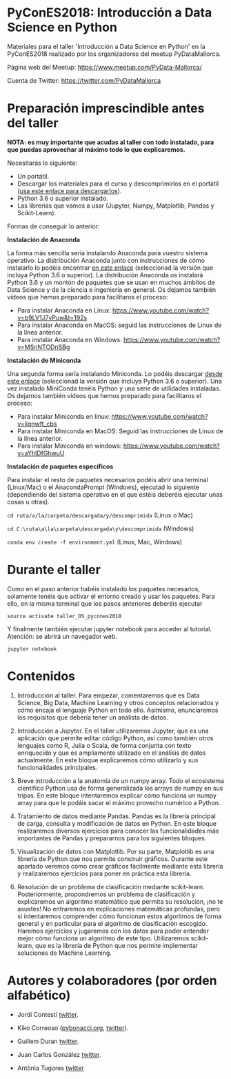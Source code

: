 # PyConES2018: Introducción a Data Science en Python

Materiales para el taller 'Introducción a Data Science en Python' en la PyConES2018 realizado por los organizadores del meetup PyDataMallorca.

Página web del Meetup: https://www.meetup.com/PyData-Mallorca/

Cuenta de Twitter: https://twitter.com/PyDataMallorca


# Preparación imprescindible antes del taller

**NOTA: es muy importante que acudas al taller con todo instalado, para que puedas aprovechar al máximo todo lo que explicaremos.**

Necesitarás lo siguiente:

* Un portátil.
* Descargar los materiales para el curso y descomprimirlos en el portátil ([usa este enlace para descargarlos](https://github.com/PyDataMallorca/PyConES2018_Introduccion_a_data_science_en_Python/archive/master.zip)).
* Python 3.6 o superior instalado.
* Las librerías que vamos a usar (Jupyter, Numpy, Matplotlib, Pandas y Scikit-Learn).

Formas de conseguir lo anterior:

**Instalación de Anaconda**

La forma más sencilla sería instalando Anaconda para vuestro sistema operativo. La distribución Anaconda junto con instrucciones de cómo instalarlo lo podéis encontrar [en este enlace](https://www.anaconda.com/download/) (seleccionad la versión que incluya Python 3.6 o superior). La distribución Anaconda os instalará Python 3.6 y un montón de paquetes que se usan en muchos ámbitos de Data Science y de la ciencia e ingeniería en general. Os dejamos también vídeos que hemos preparado para facilitaros el proceso:

* Para instalar Anaconda en Linux: https://www.youtube.com/watch?v=b9LV1J7vPuw&t=192s
* Para instalar Anaconda en MacOS: seguid las instrucciones de Linux de la línea anterior.
* Para instalar Anaconda en Windows: https://www.youtube.com/watch?v=MSnNTODnSBg

**Instalación de Miniconda**

Una segunda forma sería instalando Miniconda. Lo podéis descargar [desde este enlace](https://conda.io/miniconda.html) (seleccionad la versión que incluya Python 3.6 o superior). Una vez instalado MiniConda tenéis Python y una serie de utilidades instaladas. Os dejamos también vídeos que hemos preparado para facilitaros el proceso:

* Para instalar Miniconda en linux: https://www.youtube.com/watch?v=liqnwft_cbs
* Para instalar Miniconda en MacOS: Seguid las instrucciones de Linux de la línea anterior.
* Para instalar Miniconda en windows: https://www.youtube.com/watch?v=aYhlDfGhwuU

**Instalación de paquetes específicos**

Para instalar el resto de paquetes necesarios podéis abrir una terminal (Linux/Mac) o el AnacondaPrompt (Windows), ejecutad lo siguiente (dependiendo del sistema operativo en el que estéis deberéis ejecutar unas cosas u otras).

`cd ruta/a/la/carpeta/descargada/y/descomprimida` (Linux o Mac)

`cd C:\ruta\a\la\carpeta\descargada\y\descomprimida` (Windows)

`conda env create -f environment.yml` (Linux, Mac, Windows)


# Durante el taller

Como en el paso anterior habéis instalado los paquetes necesarios, solamente tenéis que activar el entorno creado y usar los paquetes. Para ello, en la misma terminal que los pasos anteriores deberéis ejecutar

`source activate taller_DS_pycones2018`

Y finalmente también ejecutar jupyter notebook para acceder al tutorial. Atención: se abrirá un navegador web.

`jupyter notebook`



# Contenidos

1. Introducción al taller. Para empezar, comentaremos qué es Data Science, Big Data, Machine Learning y otros conceptos relacionados y cómo encaja el lenguaje Python en todo ello. Asimismo, enunciaremos los requisitos que debería tener un analista de datos.

2. Introducción a Jupyter. En el taller utilizaremos Jupyter, que es una aplicación que permite editar código Python, así como también otros lenguajes como R, Julia o Scala, de forma conjunta con texto enriquecido y que es ampliamente utilizado en el análisis de datos actualmente. En este bloque explicaremos cómo utilizarlo y sus funcionalidades principales.

3. Breve introducción a la anatomía de un numpy array. Todo el ecosistema científico Python usa de forma generalizada los arrays de numpy en sus tripas. En este bloque intentaremos explicar cómo funciona un numpy array para que le podáis sacar el máximo provecho numérico a Python.

4. Tratamiento de datos mediante Pandas. Pandas es la librería principal de carga, consulta y modificación de datos en Python. En este bloque realizaremos diversos ejercicios para conocer las funcionalidades más importantes de Pandas y prepararnos para los siguientes bloques.

5. Visualización de datos con Matplotlib. Por su parte, Matplotlib es una librería de Python que nos permite construir gráficos. Durante este apartado veremos cómo crear gráficos fácilmente mediante esta librería y realizaremos ejercicios para poner en práctica esta librería.

6. Resolución de un problema de clasificación mediante scikit-learn. Posteriormente, propondremos un problema de clasificación y explicaremos un algoritmo matemático que permita su resolución, ¡no te asustes! No entraremos en explicaciones matemáticas profundas, pero sí intentaremos comprender cómo funcionan estos algoritmos de forma general y en particular para el algoritmo de clasificación escogido. Haremos ejercicios y jugaremos con los datos para poder entender mejor cómo funciona un algoritmo de este tipo. Utilizaremos scikit-learn, que es la librería de Python que nos permite implementar soluciones de Machine Learning.


# Autores y colaboradores (por orden alfabético)

* Jordi Contestí [twitter](https://twitter.com/PyDataMallorca).

* Kiko Correoso ([pybonacci.org](https://pybonacci.org), [twitter](https://twitter.com/Pybonacci)).

* Guillem Duran [twitter](https://twitter.com/Miau_DB).

* Juan Carlos González [twitter](https://twitter.com/PyDataMallorca).

* Antònia Tugores [twitter](https://twitter.com/antoniatugores)
